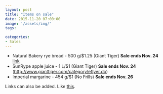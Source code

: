 ```yaml
---
layout: post
title: "Items on sale"
date: 2015-11-20 07:00:00
image: '/assets/img/'
tags:

categories:
- Sales
---
```




- Natural Bakery rye bread - 500 g/$1.25 (Giant Tiger) **Sale ends Nov. 24** [link](http://www.gianttiger.com/category/eflyer.do)
- SunRype apple juice - 1 L/$1 (Giant Tiger) **Sale ends Nov. 24** (http://www.gianttiger.com/category/eflyer.do)
- Imperial margarine - 454 g/$1 (No Frills) **Sale ends Nov. 26**


Links can also be added. Like [this](http://google.ca).


